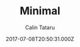 ---
title: Minimal
github: https://github.com/calintat/minimal
demo: https://themes.gohugo.io/theme/minimal/
author: Calin Tataru
ssg:
  - Hugo
cms:
  - No Cms
date: 2017-07-08T20:50:31.000Z
github_branch: master
description: Personal blog theme powered by Hugo
stale: false
---